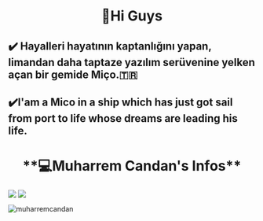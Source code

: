 <h1 align="center">🥳Hi Guys </h1>

## ✔️ Hayalleri hayatının kaptanlığını yapan, limandan daha taptaze yazılım serüvenine yelken açan bir gemide Miço.🇹🇷

## ✔️I'am a Mico in a ship which has just got sail from port to life  whose dreams are leading his life.

<h1 align="center"> **💻Muharrem Candan's Infos**</h1>

<a href="https://github.com/MuharremCandan"><img align="center" src="https://github-readme-stats.vercel.app/api?username=muharremcandan&show_icons=true&bg_color=0d1117&text_color=bdc3c7&title_color=f1c40f&icon_color=f1c40f&hide_border=true" /></a>
<a href="https://github.com/MuharremCandan"><img align="center" src="https://github-readme-stats.vercel.app/api/top-langs/?username=muharremcandan&bg_color=0d1117&text_color=bdc3c7&title_color=f1c40f&hide_border=true&layout=compact&langs_count=15" /></a>

<!-- <h2>📚Learning & Interested</h2>

<img src="https://bilisimacademy.com/egitimlerimiz/wp-content/uploads/2021/03/C-Sharp-egitimi.png" width="120" height="70" /><img src="https://i.pinimg.com/originals/32/57/31/325731898416cd08042a1c4e8e884506.png" width="70" height="70" />    <img src="https://sinavofisi.com/wp-content/uploads/2021/01/py.png" width="70" height="70" /><img src="https://sdtimes.com/wp-content/uploads/2018/02/Angular_full_color_logo.svg_-490x490.png" width="70" height="70" />


 <h2>🤝How to Reach Me</h2>

[<img src="https://www.androidfreeware.net/img2/linkedin.jpg" width="50" height="50" />](https://www.linkedin.com/in/muharrem-candan-a840161bb/) 
[<img src="https://play-lh.googleusercontent.com/2sREY-8UpjmaLDCTztldQf6u2RGUtuyf6VT5iyX3z53JS4TdvfQlX-rNChXKgpBYMw=s180-rw" width="50" height="50" />](https://www.instagram.com/mrr.muho/)
[<img src="https://seeklogo.com/images/T/twitter-2012-negative-logo-5C6C1F1521-seeklogo.com.png" width="50" height="50" />](https://twitter.com/mhrrm_cndn)
[<img src="https://play-lh.googleusercontent.com/hB9t3Z-mi284_49HA3nAuhO-W5Cyhje7r2P9McdgORoVCd-0SV54c12NMQWLHnqALw=s180-rw" width="50" height="50" />](https://medium.com/@1muharremcandan)


<h2>🎇Useful Websites</h2>

[<img src="https://1.bp.blogspot.com/-ULT9oDhqr24/XJYCrttOEpI/AAAAAAAAJYE/inXHXlzblBI3SbcGpiUj4TMNj-E8uPlaQCK4BGAYYCw/s640/logo%2Bhackerrank%2Bicon.png" width="50" height="50"/>](https://www.hackerrank.com/MuharremCNDN)[<img src="https://data.apksum.com/b7/com.barinchild.w3school5.rdprangon/2/icon.png" width="50" height="50"/>](https://my-learning.w3schools.com)[<img src="https://belax8.github.io/images/codewars.png" width="50" height="50"/>](https://www.codewars.com/users/MuharremCandan)[<img src="https://enisnecipoglu.com/wp-content/uploads/2017/01/Stackoverflow-300x286.png" width="50" height="50"/>](https://stackoverflow.com/users/15529649/muharrem) 
-->

<img src="https://komarev.com/ghpvc/?username=muharremcandan&label=Profile%20views&color=0e75b6&style=flat" alt="muharremcandan" />











<!--
**MuharremCandan/MuharremCandan** is a ✨ _special_ ✨ repository because its `README.md` (this file) appears on your GitHub profile.

Here are some ideas to get you started:

- 🔭 I’m currently working on ...
- 🌱 I’m currently learning ...
- 👯 I’m looking to collaborate on ...
- 🤔 I’m looking for help with ...
- 💬 Ask me about ...
- 📫 How to reach me: ...
- 😄 Pronouns: ...
- ⚡ Fun fact: ...
-->
